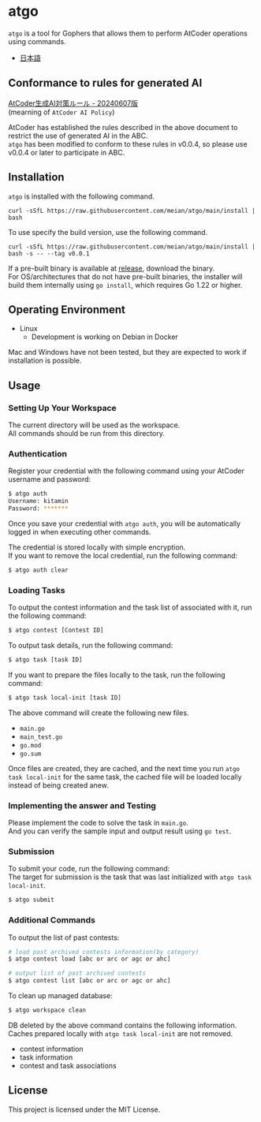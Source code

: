 # atgo

`atgo` is a tool for Gophers that allows them to perform AtCoder operations using commands.

- [日本語](./README-ja.md)

## Conformance to rules for generated AI

[AtCoder生成AI対策ルール - 20240607版](https://info.atcoder.jp/entry/llm-abc-rules-ja)  
(mearning of `AtCoder AI Policy`)

AtCoder has established the rules described in the above document to restrict the use of generated AI in the ABC.  
`atgo` has been modified to conform to these rules in v0.0.4, so please use v0.0.4 or later to participate in ABC.

## Installation

`atgo` is installed with the following command.

```
curl -sSfL https://raw.githubusercontent.com/meian/atgo/main/install | bash
```

To use specify the build version, use the following command.

```
curl -sSfL https://raw.githubusercontent.com/meian/atgo/main/install | bash -s -- --tag v0.0.1
```

If a pre-built binary is available at [release](https://github.com/meian/atgo/releases), download the binary.  
For OS/architectures that do not have pre-built binaries, the installer will build them internally using `go install`, which requires Go 1.22 or higher.

## Operating Environment

- Linux
  - Development is working on Debian in Docker

Mac and Windows have not been tested, but they are expected to work if installation is possible.

## Usage

### Setting Up Your Workspace

The current directory will be used as the workspace.  
All commands should be run from this directory.

### Authentication

Register your credential with the following command using your AtCoder username and password:

```bash
$ atgo auth
Username: kitamin
Password: *******
```

Once you save your credential with `atgo auth`, you will be automatically logged in when executing other commands.

The credential is stored locally with simple encryption.  
If you want to remove the local credential, run the following command:

```bash
$ atgo auth clear
```

### Loading Tasks

To output the contest information and the task list of associated with it, run the following command:

```bash
$ atgo contest [Contest ID]
````

To output task details, run the following command:

```bash
$ atgo task [task ID]
````

If you want to prepare the files locally to the task, run the following command:

```bash
$ atgo task local-init [task ID]
````

The above command will create the following new files.

- `main.go`
- `main_test.go`
- `go.mod`
- `go.sum`

Once files are created, they are cached, and the next time you run `atgo task local-init` for the same task, the cached file will be loaded locally instead of being created anew.

### Implementing the answer and Testing

Please implement the code to solve the task in `main.go`.  
And you can verify the sample input and output result using `go test`.

### Submission

To submit your code, run the following command:  
The target for submission is the task that was last initialized with `atgo task local-init`.

```bash
$ atgo submit
````

### Additional Commands

To output the list of past contests:

```bash
# load past archived contests information(by category)
$ atgo contest load [abc or arc or agc or ahc]

# output list of past archived contests
$ atgo contest list [abc or arc or agc or ahc]
```

To clean up managed database:

```bash
$ atgo workspace clean
```

DB deleted by the above command contains the following information.  
Caches prepared locally with `atgo task local-init` are not removed.

- contest information
- task information
- contest and task associations

## License

This project is licensed under the MIT License.
